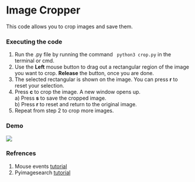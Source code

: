 # Image Cropper  
This code allows you to crop images and save them.  

### Executing the code  
1. Run the .py file by running the command ``` python3 crop.py``` in the terminal or cmd.  
2. Use the **Left** mouse button to drag out a rectangular region of the image you want to crop. **Release** the button, once you are done.  
3. The selected rectangular is shown on the image. You can press **r** to reset your selection. 
4. Press **c** to crop the image. A new window opens up.  
  a) Press **s** to save the cropped image.  
  b) Press **r** to reset and return to the original image.  
5. Repeat from step 2 to crop more images.  

### Demo  
![](https://github.com/Pranjalmishra30/OpenCV-Rep/blob/master/Mini-Projects/Cropping_Images/Data/CropDEMO.gif)  

### Refrences  
1. Mouse events [tutorial](https://opencv-python-tutroals.readthedocs.io/en/latest/py_tutorials/py_gui/py_mouse_handling/py_mouse_handling.html)  
2. Pyimagesearch [tutorial](https://www.pyimagesearch.com/2015/03/09/capturing-mouse-click-events-with-python-and-opencv/)  

